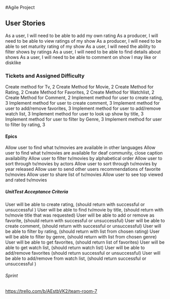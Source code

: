 
#Agile Project

## User Stories
As a user, I will need to be able to add my own rating
As a producer, I will need to be able to view ratings of my show 
As a producer, I will need to be able to set maturity rating of my show
As a user, I will need the ability to filter shows by ratings
As a user, I will need to be able to find details about shows
As a user, I will need to be able to comment on show I may like or disklike


###  Tickets and Assigned Difficulty
Create method for Tv, 2
Create Method for Movie, 2
Create Method for Rating, 2 
Create Method for Favorites, 2
Create Method for Watchlist, 2
Create Method for Comment, 2
Implement method for user to create rating, 3
Implement method for user to create comment, 3
Implement method for user to add/remove favorites, 3
Implement method for user to add/remove watch list, 3
Implement method for user to look up show by title, 3
Implement method for user to filter by Genre, 3
Implement method for user to filter by rating, 3


#### Epics
Allow user to find what tv/movies are available in other languages
Allow user to find what tv/movies are available for deaf community, close caption availability
Allow user to filter tv/movies by alphabetical order
Allow  user to sort through tv/movies by actors
Allow user to sort through tv/movies by year released
Allow user to send other users recommendations of favorite tv/movies 
Allow user to share list of tv/movies
Allow user to see top viewed and rated tv/movies


##### UnitTest Acceptance Criteria
User will be able to create rating, (should return with successful or unsuccessful )
User will be able to find tv/movie by title, (should return with tv/movie title that was requested)
User will be able to add or remove as favorite, (should return with successful or unsuccessful)
User will be able to create comment, (should return with successful or unsuccessful)
User will be able to filter by rating, (should return with list from chosen rating)
User will be able to filter by genre, (should return with list from chosen genre)
User will be able to get favorites, (should return list of favorites)
User will be able to get watch list, (should return watch list)
User will be able to add/remove favorites (should return successful or unsuccessful)
User will be able to add/remove from watch list, (should return successful or unsuccessful )


######  Sprint 
https://trello.com/b/AEstbVK2/team-room-7




